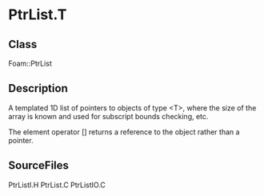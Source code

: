 # PtrList.T 
## Class
Foam::PtrList

## Description
A templated 1D list of pointers to objects of type \<T\>, where the
size of the array is known and used for subscript bounds checking, etc.

The element operator [] returns a reference to the object rather than a
pointer.

## SourceFiles
PtrListI.H
PtrList.C
PtrListIO.C


